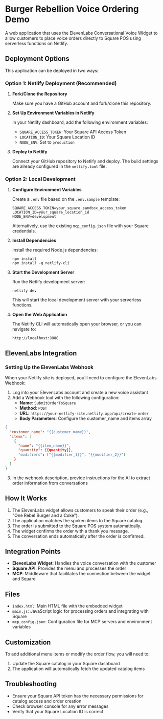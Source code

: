 # Burger Rebellion Voice Ordering Demo

A web application that uses the ElevenLabs Conversational Voice Widget to allow customers to place voice orders directly to Square POS using serverless functions on Netlify.

## Deployment Options

This application can be deployed in two ways:

### Option 1: Netlify Deployment (Recommended)

1. **Fork/Clone the Repository**
   
   Make sure you have a GitHub account and fork/clone this repository.

2. **Set Up Environment Variables in Netlify**

   In your Netlify dashboard, add the following environment variables:
   - `SQUARE_ACCESS_TOKEN`: Your Square API Access Token
   - `LOCATION_ID`: Your Square Location ID
   - `NODE_ENV`: Set to `production`

3. **Deploy to Netlify**

   Connect your GitHub repository to Netlify and deploy. The build settings are already configured in the `netlify.toml` file.

### Option 2: Local Development

1. **Configure Environment Variables**
   
   Create a `.env` file based on the `.env.sample` template:
   ```
   SQUARE_ACCESS_TOKEN=your_square_sandbox_access_token
   LOCATION_ID=your_square_location_id
   NODE_ENV=development
   ```

   Alternatively, use the existing `mcp_config.json` file with your Square credentials.

2. **Install Dependencies**
   
   Install the required Node.js dependencies:

   ```
   npm install
   npm install -g netlify-cli
   ```

3. **Start the Development Server**
   
   Run the Netlify development server:

   ```
   netlify dev
   ```

   This will start the local development server with your serverless functions.

4. **Open the Web Application**
   
   The Netlify CLI will automatically open your browser, or you can navigate to:
   
   ```
   http://localhost:8888
   ```

## ElevenLabs Integration

### Setting Up the ElevenLabs Webhook

When your Netlify site is deployed, you'll need to configure the ElevenLabs Webhook:

1. Log into your ElevenLabs account and create a new voice assistant
2. Add a Webhook tool with the following configuration:
   - **Name**: `SubmitOrderToSquare`
   - **Method**: `POST`
   - **URL**: `https://your-netlify-site.netlify.app/api/create-order`
   - **Body Parameters**: Configure the customer_name and items array

```json
{
  "customer_name": "{{customer_name}}",
  "items": [
    {
      "name": "{{item_name}}",
      "quantity": {{quantity}},
      "modifiers": ["{{modifier_1}}", "{{modifier_2}}"]
    }
  ]
}
```

3. In the webhook description, provide instructions for the AI to extract order information from conversations

## How It Works

1. The ElevenLabs widget allows customers to speak their order (e.g., "One Rebel Burger and a Coke").
2. The application matches the spoken items to the Square catalog.
3. The order is submitted to the Square POS system automatically.
4. The widget confirms the order with a thank you message.
5. The conversation ends automatically after the order is confirmed.

## Integration Points

- **ElevenLabs Widget**: Handles the voice conversation with the customer
- **Square API**: Provides the menu and processes the order
- **MCP**: Middleware that facilitates the connection between the widget and Square

## Files

- `index.html`: Main HTML file with the embedded widget
- `main.js`: JavaScript logic for processing orders and integrating with Square
- `mcp_config.json`: Configuration file for MCP servers and environment variables

## Customization

To add additional menu items or modify the order flow, you will need to:

1. Update the Square catalog in your Square dashboard
2. The application will automatically fetch the updated catalog items

## Troubleshooting

- Ensure your Square API token has the necessary permissions for catalog access and order creation
- Check browser console for any error messages
- Verify that your Square Location ID is correct
